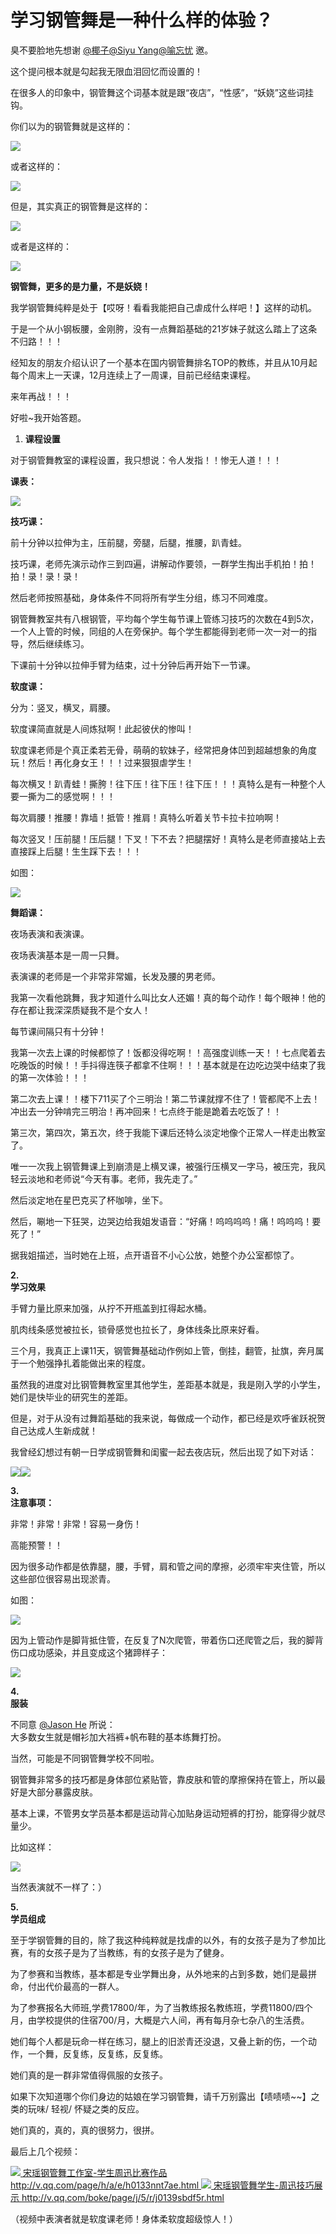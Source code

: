 # 学习钢管舞是一种什么样的体验？

臭不要脸地先想谢 [@椰子](//www.zhihu.com/people/3f92caccf4ef0c236492b6a75567112e)[@Siyu Yang](//www.zhihu.com/people/e3b51103535d6392779f4e7b8fef3d83)[@喻忘忧](//www.zhihu.com/people/63fda86efb0e9bc80fb6914b1599f080) 邀。

这个提问根本就是勾起我无限血泪回忆而设置的！

在很多人的印象中，钢管舞这个词基本就是跟“夜店”，“性感”，“妖娆”这些词挂钩。

你们以为的钢管舞就是这样的：

![](https://pic4.zhimg.com/2424ecc036aa07fe6a5b0fac4bdfe083_b.jpg)  

或者这样的：

![](https://pic2.zhimg.com/daee6b73a405622afef94b9fb36487a5_b.jpg)  

但是，其实真正的钢管舞是这样的：

![](https://pic4.zhimg.com/05dcf25918432d94d7ccb75052c69637_b.jpg)  

或者是这样的：

![](https://pic4.zhimg.com/d73221e0a085ae292b470ad9a78720a7_b.jpg)  

**钢管舞，更多的是力量，不是妖娆！**

我学钢管舞纯粹是处于【哎呀！看看我能把自己虐成什么样吧！】这样的动机。

于是一个从小钢板腰，金刚胯，没有一点舞蹈基础的21岁妹子就这么踏上了这条不归路！！！

经知友的朋友介绍认识了一个基本在国内钢管舞排名TOP的教练，并且从10月起每个周末上一天课，12月连续上了一周课，目前已经结束课程。

来年再战！！！

好啦~我开始答题。

1.  **课程设置**  

对于钢管舞教室的课程设置，我只想说：令人发指！！惨无人道！！！  

**课表：**

![](https://pic3.zhimg.com/4e69d33190207f14312502d2492041ee_b.jpg)  

**技巧课：**

前十分钟以拉伸为主，压前腿，旁腿，后腿，推腰，趴青蛙。

技巧课，老师先演示动作三到四遍，讲解动作要领，一群学生掏出手机拍！拍！拍！录！录！录！

然后老师按照基础，身体条件不同将所有学生分组，练习不同难度。

钢管舞教室共有八根钢管，平均每个学生每节课上管练习技巧的次数在4到5次，一个人上管的时候，同组的人在旁保护。每个学生都能得到老师一次一对一的指导，然后继续练习。

下课前十分钟以拉伸手臂为结束，过十分钟后再开始下一节课。

**软度课：**

分为：竖叉，横叉，肩腰。

软度课简直就是人间炼狱啊！此起彼伏的惨叫！

软度课老师是个真正柔若无骨，萌萌的软妹子，经常把身体凹到超越想象的角度玩！然后！再化身女王！！！过来狠狠虐学生！

每次横叉！趴青蛙！撕胯！往下压！往下压！往下压！！！真特么是有一种整个人要一撕为二的感觉啊！！！

每次肩腰！推腰！靠墙！抵管！推肩！真特么听着关节卡拉卡拉响啊！

每次竖叉！压前腿！压后腿！下叉！下不去？把腿摆好！真特么是老师直接站上去直接踩上后腿！生生踩下去！！！

如图：

![](https://pic3.zhimg.com/d1cdc6d54a0aac0ac8ac8332ccf7223e_b.jpg)  

**舞蹈课：**

夜场表演和表演课。

夜场表演基本是一周一只舞。

表演课的老师是一个非常非常媚，长发及腰的男老师。

我第一次看他跳舞，我才知道什么叫比女人还媚！真的每个动作！每个眼神！他的存在都让我深深质疑我不是个女人！

每节课间隔只有十分钟！

我第一次去上课的时候都惊了！饭都没得吃啊！！高强度训练一天！！七点爬着去吃晚饭的时候！！手抖得连筷子都拿不住啊！！！基本就是在边吃边哭中结束了我的第一次体验！！！

第二次去上课！！楼下711买了个三明治！第二节课就撑不住了！管都爬不上去！冲出去一分钟啃完三明治！再冲回来！七点终于能是跪着去吃饭了！！

第三次，第四次，第五次，终于我能下课后还特么淡定地像个正常人一样走出教室了。

唯一一次我上钢管舞课上到崩溃是上横叉课，被强行压横叉一字马，被压完，我风轻云淡地和老师说“今天有事。老师，我先走了。”

然后淡定地在星巴克买了杯咖啡，坐下。

然后，唰地一下狂哭，边哭边给我姐发语音：“好痛！呜呜呜呜！痛！呜呜呜！要死了！”

据我姐描述，当时她在上班，点开语音不小心公放，她整个办公室都惊了。

**2\.  
学习效果**

手臂力量比原来加强，从拧不开瓶盖到扛得起水桶。

肌肉线条感觉被拉长，锁骨感觉也拉长了，身体线条比原来好看。

三个月，我真正上课11天，钢管舞基础动作例如上管，倒挂，翻管，扯旗，奔月属于一个勉强挣扎着能做出来的程度。

虽然我的进度对比钢管舞教室里其他学生，差距基本就是，我是刚入学的小学生，她们是快毕业的研究生的差距。

但是，对于从没有过舞蹈基础的我来说，每做成一个动作，都已经是欢呼雀跃祝贺自己达成人生新成就！

我曾经幻想过有朝一日学成钢管舞和闺蜜一起去夜店玩，然后出现了如下对话：

![](https://pic4.zhimg.com/3d075ec4999aa7e3725a2b6b1755ef83_b.jpg)![](https://pic1.zhimg.com/9a70c66c7d8fb020807a9f9677cbd0e0_b.jpg)  

**3\.  
注意事项：**

非常！非常！非常！容易一身伤！

高能预警！！

因为很多动作都是依靠腿，腰，手臂，肩和管之间的摩擦，必须牢牢夹住管，所以这些部位很容易出现淤青。

如图：

![](https://pic1.zhimg.com/0a6a3f37b6997cb1e2899be027b90bb0_b.jpg)  

因为上管动作是脚背抵住管，在反复了N次爬管，带着伤口还爬管之后，我的脚背伤口成功感染，并且变成这个猪蹄样子：

![](https://pic4.zhimg.com/cbe7e62bcb9080423ac5f4836b56397b_b.jpg)  

**4\.  
服装**

不同意 [@Jason He](//www.zhihu.com/people/71f7e0c16b0b7b1b988380bb1c3c917c) 所说：  
大多数女生就是帽衫加大裆裤+帆布鞋的基本练舞打扮。

当然，可能是不同钢管舞学校不同啦。

钢管舞非常多的技巧都是身体部位紧贴管，靠皮肤和管的摩擦保持在管上，所以最好是大部分暴露皮肤。

基本上课，不管男女学员基本都是运动背心加贴身运动短裤的打扮，能穿得少就尽量少。

比如这样：

![](https://pic4.zhimg.com/6bf08010332002871e9fd7661414ea5b_b.jpg)  

当然表演就不一样了：）

**5\.  
学员组成**

至于学钢管舞的目的，除了我这种纯粹就是找虐的以外，有的女孩子是为了参加比赛，有的女孩子是为了当教练，有的女孩子是为了健身。

为了参赛和当教练，基本都是专业学舞出身，从外地来的占到多数，她们是最拼命，付出代价最高的一群人。

为了参赛报名大师班,学费17800/年，为了当教练报名教练班，学费11800/四个月，由学校提供的住宿700/月，大概是六人间，再有每月杂七杂八的生活费。

她们每个人都是玩命一样在练习，腿上的旧淤青还没退，又叠上新的伤，一个动作，一个舞，反复练，反复练，反复练。

她们真的是一群非常值得佩服的女孩子。

如果下次知道哪个你们身边的姑娘在学习钢管舞，请千万别露出【啧啧啧~~】之类的玩味/ 轻视/ 怀疑之类的反应。

她们真的，真的，真的很努力，很拼。

最后上几个视频：

[![](http://vpic.video.qq.com/69726332/h0133nnt7ae_160_90_3.jpg) <span><span>宋瑶钢管舞工作室-学生周迅比赛作品<span></span><span></span></span> <span><span></span>http://v.qq.com/page/h/a/e/h0133nnt7ae.html</span></span> ](http://v.qq.com/page/h/a/e/h0133nnt7ae.html)[![](http://vpic.video.qq.com/89443805/j0139sbdf5r_160_90_3.jpg) <span><span>宋瑶钢管舞学生-周迅技巧展示<span></span><span></span></span> <span><span></span>http://v.qq.com/boke/page/j/5/r/j0139sbdf5r.html</span></span>](http://v.qq.com/boke/page/j/5/r/j0139sbdf5r.html)   

（视频中表演者就是软度课老师！身体柔软度超级惊人！）